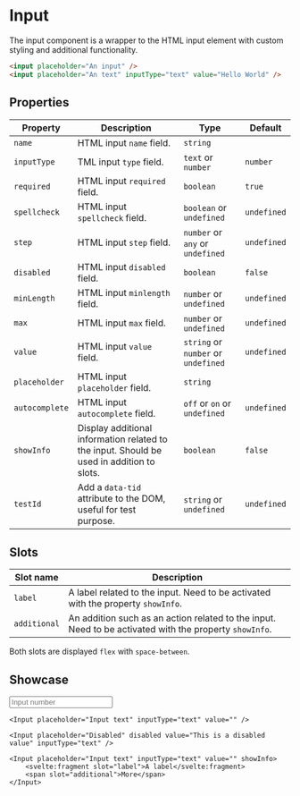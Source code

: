 <script lang="ts">
    import Input from "$lib/components/Input.svelte";
</script>

# Input

The input component is a wrapper to the HTML input element with custom styling and additional functionality.

```html
<input placeholder="An input" />
<input placeholder="An text" inputType="text" value="Hello World" />
```

## Properties

| Property       | Description                                                                               | Type                                | Default     |
| -------------- | ----------------------------------------------------------------------------------------- | ----------------------------------- | ----------- |
| `name`         | HTML input `name` field.                                                                  | `string`                            |             |
| `inputType`    | TML input `type` field.                                                                   | `text` or `number`                  | `number`    |
| `required`     | HTML input `required` field.                                                              | `boolean`                           | `true`      |
| `spellcheck`   | HTML input `spellcheck` field.                                                            | `boolean` or `undefined`            | `undefined` |
| `step`         | HTML input `step` field.                                                                  | `number` or `any` or `undefined`    | `undefined` |
| `disabled`     | HTML input `disabled` field.                                                              | `boolean`                           | `false`     |
| `minLength`    | HTML input `minlength` field.                                                             | `number` or `undefined`             | `undefined` |
| `max`          | HTML input `max` field.                                                                   | `number` or `undefined`             | `undefined` |
| `value`        | HTML input `value` field.                                                                 | `string` or `number` or `undefined` | `undefined` |
| `placeholder`  | HTML input `placeholder` field.                                                           | `string`                            |             |
| `autocomplete` | HTML input `autocomplete` field.                                                          | `off` or `on` or `undefined`        | `undefined` |
| `showInfo`     | Display additional information related to the input. Should be used in addition to slots. | `boolean`                           | `false`     |
| `testId`       | Add a `data-tid` attribute to the DOM, useful for test purpose.                           | `string` or `undefined`             | `undefined` |

## Slots

| Slot name    | Description                                                                                            |
| ------------ | ------------------------------------------------------------------------------------------------------ |
| `label`      | A label related to the input. Need to be activated with the property `showInfo`.                       |
| `additional` | An addition such as an action related to the input. Need to be activated with the property `showInfo`. |

Both slots are displayed `flex` with `space-between`.

## Showcase

<div class="card-grid">
    <Input placeholder="Input number" />

    <Input placeholder="Input text" inputType="text" value="" />

    <Input placeholder="Disabled" disabled value="This is a disabled value" inputType="text" />

    <Input placeholder="Input text" inputType="text" value="" showInfo>
        <svelte:fragment slot="label">A label</svelte:fragment>
        <span slot="additional">More</span>
    </Input>

</div>
